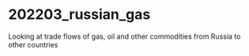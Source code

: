 # 202203_russian_gas
Looking at trade flows of gas, oil and other commodities from Russia to other countries

